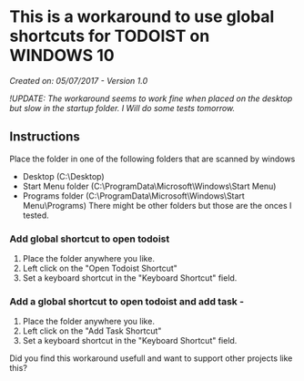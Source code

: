 # This is a workaround to use global shortcuts for TODOIST on WINDOWS 10
*Created on: 05/07/2017 - Version 1.0*

*!UPDATE: The workaround seems to work fine when placed on the desktop but slow in the startup folder. I Will do some tests tomorrow.*

## Instructions

Place the folder in one of the following folders that are scanned by windows
* Desktop (C:\Desktop)
* Start Menu folder (C:\ProgramData\Microsoft\Windows\Start Menu\)
* Programs folder (C:\ProgramData\Microsoft\Windows\Start Menu\Programs)
There might be other folders but those are the onces I tested.

### Add global shortcut to open todoist
1. Place the folder anywhere you like.
2. Left click on the "Open Todoist Shortcut"
3. Set a keyboard shortcut in the "Keyboard Shortcut" field.

### Add a global shortcut to open todoist and add task -
1. Place the folder anywhere you like.
2. Left click on the "Add Task Shortcut"
3. Set a keyboard shortcut in the "Keyboard Shortcut" field.

Did you find this workaround usefull and want to support other projects like this?
